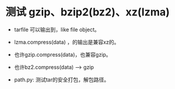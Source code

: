 # 测试 gzip、bzip2(bz2)、xz(lzma)

- tarfile 可以输出到，like file object。

- lzma.compress(data) ，的输出是兼容xz的。

- 也许gzip.compress(data)，也兼容gzip。

- 也许bz2.compress(data) --> gzip


- path.py:
	测试tar的安全打包，解包路径。